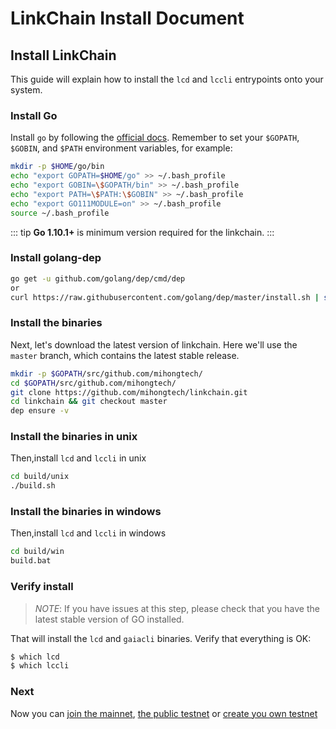 # LinkChain Install Document

## Install LinkChain

This guide will explain how to install the `lcd` and `lccli` entrypoints onto your system.

### Install Go

Install `go` by following the [official docs](https://golang.org/doc/install). Remember to set your `$GOPATH`, `$GOBIN`, and `$PATH` environment variables, for example:

```bash
mkdir -p $HOME/go/bin
echo "export GOPATH=$HOME/go" >> ~/.bash_profile
echo "export GOBIN=\$GOPATH/bin" >> ~/.bash_profile
echo "export PATH=\$PATH:\$GOBIN" >> ~/.bash_profile
echo "export GO111MODULE=on" >> ~/.bash_profile
source ~/.bash_profile
```

::: tip
**Go 1.10.1+** is minimum version required for the linkchain.
:::

### Install golang-dep

```bash
go get -u github.com/golang/dep/cmd/dep
or
curl https://raw.githubusercontent.com/golang/dep/master/install.sh | sh
```

### Install the binaries

Next, let's download the latest version of linkchain. Here we'll use the `master` branch, which contains the latest stable release.

```bash
mkdir -p $GOPATH/src/github.com/mihongtech/
cd $GOPATH/src/github.com/mihongtech/
git clone https://github.com/mihongtech/linkchain.git
cd linkchain && git checkout master
dep ensure -v

```
### Install the binaries in unix

Then,install `lcd` and `lccli` in unix

```bash
cd build/unix
./build.sh

```
### Install the binaries in windows

Then,install `lcd` and `lccli` in windows

```bash
cd build/win
build.bat

```

### Verify install 
> *NOTE*: If you have issues at this step, please check that you have the latest stable version of GO installed.

That will install the `lcd` and `gaiacli` binaries. Verify that everything is OK:

```bash
$ which lcd
$ which lccli
```

### Next

Now you can [join the mainnet](./join-mainnet.md), [the public testnet](./join-testnet.md) or [create you own  testnet](./deploy-testnet.md)